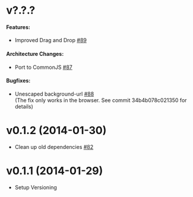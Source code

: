 # v?.?.?

#### Features:

- Improved Drag and Drop [#89](https://github.com/upfrontIO/livingdocs-engine/pull/89)

#### Architecture Changes:

- Port to CommonJS [#87](https://github.com/upfrontIO/livingdocs-engine/pull/87)

#### Bugfixes:

- Unescaped background-url [#88](https://github.com/upfrontIO/livingdocs-engine/pull/88)  
  (The fix only works in the browser. See commit 34b4b078c021350 for details)


# v0.1.2 (2014-01-30)

- Clean up old dependencies [#82](https://github.com/upfrontIO/livingdocs-engine/pull/82)


# v0.1.1 (2014-01-29)

- Setup Versioning
